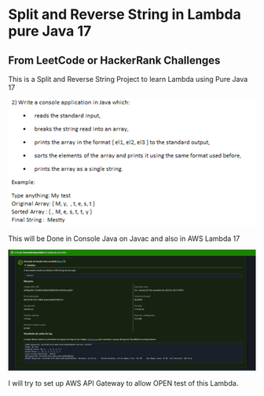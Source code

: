 # Split and Reverse String in Lambda pure Java 17
## From LeetCode or HackerRank Challenges

This is a Split and Reverse String Project to learn Lambda using Pure Java 17

![requirement.png](requirement.png)

This will be Done in Console Java on Javac and also in AWS Lambda 17

![lambdaExec.png](lambdaExec.png)

I will try to set up AWS API Gateway to allow OPEN test of this Lambda.